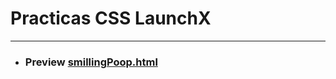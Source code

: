 # Practicas CSS LaunchX
***
* ### Preview [smillingPoop.html](https://htmlpreview.github.io/?https://github.com/albertz03/Practicas-CSS-LaunchX-/blob/master/smilingPoop/smillingPoop.html)
